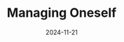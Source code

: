 ---
title: Managing Oneself
date: 2024-11-21
tags:
  - repost
repost-url: https://hbr.org/2005/01/managing-oneself
---